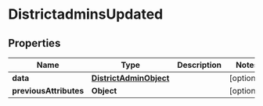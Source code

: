 # DistrictadminsUpdated

## Properties
Name | Type | Description | Notes
------------ | ------------- | ------------- | -------------
**data** | [**DistrictAdminObject**](DistrictAdminObject.md) |  |  [optional]
**previousAttributes** | **Object** |  |  [optional]
